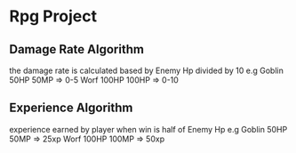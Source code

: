 # Rpg Project

## Damage Rate Algorithm
the damage rate is calculated based by Enemy Hp divided by 10
e.g
Goblin 50HP 50MP => 0-5
Worf 100HP 100HP => 0-10

## Experience Algorithm
experience earned by player when win is half of Enemy Hp
e.g
Goblin 50HP 50MP => 25xp
Worf 100HP 100MP => 50xp
